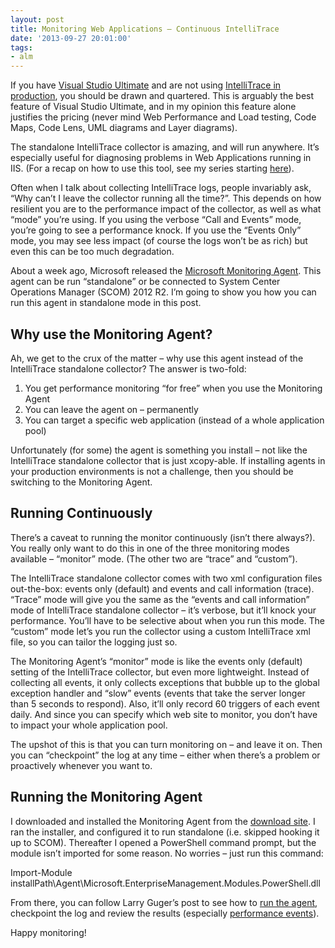 ```yaml
---
layout: post
title: Monitoring Web Applications – Continuous IntelliTrace
date: '2013-09-27 20:01:00'
tags:
- alm
---
```


If you have [Visual Studio Ultimate](http://www.microsoft.com/visualstudio/eng/2013-downloads) and are not using [IntelliTrace in production](http://msdn.microsoft.com/en-us/library/vstudio/hh398365.aspx), you should be drawn and quartered. This is arguably the best feature of Visual Studio Ultimate, and in my opinion this feature alone justifies the pricing (never mind Web Performance and Load testing, Code Maps, Code Lens, UML diagrams and Layer diagrams).

The standalone IntelliTrace collector is amazing, and will run anywhere. It’s especially useful for diagnosing problems in Web Applications running in IIS. (For a recap on how to use this tool, see my series starting [here](http://www.colinsalmcorner.com/2013/06/intellitrace-tips-and-tricks.html)).

Often when I talk about collecting IntelliTrace logs, people invariably ask, “Why can’t I leave the collector running all the time?”. This depends on how resilient you are to the performance impact of the collector, as well as what “mode” you’re using. If you using the verbose “Call and Events” mode, you’re going to see a performance knock. If you use the “Events Only” mode, you may see less impact (of course the logs won’t be as rich) but even this can be too much degradation.

About a week ago, Microsoft released the [Microsoft Monitoring Agent](http://blogs.msdn.com/b/visualstudioalm/archive/2013/09/20/introducing-microsoft-monitoring-agent.aspx). This agent can be run “standalone” or be connected to System Center Operations Manager (SCOM) 2012 R2. I’m going to show you how you can run this agent in standalone mode in this post.

## Why use the Monitoring Agent?

Ah, we get to the crux of the matter – why use this agent instead of the IntelliTrace standalone collector? The answer is two-fold:

1. You get performance monitoring “for free” when you use the Monitoring Agent
2. You can leave the agent on – permanently
3. You can target a specific web application (instead of a whole application pool)

Unfortunately (for some) the agent is something you install – not like the IntelliTrace standalone collector that is just xcopy-able. If installing agents in your production environments is not a challenge, then you should be switching to the Monitoring Agent.

## Running Continuously

There’s a caveat to running the monitor continuously (isn’t there always?). You really only want to do this in one of the three monitoring modes available – “monitor” mode. (The other two are “trace” and “custom”).

The IntelliTrace standalone collector comes with two xml configuration files out-the-box: events only (default) and events and call information (trace). “Trace” mode will give you the same as the “events and call information” mode of IntelliTrace standalone collector – it’s verbose, but it’ll knock your performance. You’ll have to be selective about when you run this mode. The “custom” mode let’s you run the collector using a custom IntelliTrace xml file, so you can tailor the logging just so.

The Monitoring Agent’s “monitor” mode is like the events only (default) setting of the IntelliTrace collector, but even more lightweight. Instead of collecting all events, it only collects exceptions that bubble up to the global exception handler and “slow” events (events that take the server longer than 5 seconds to respond). Also, it’ll only record 60 triggers of each event daily. And since you can specify which web site to monitor, you don’t have to impact your whole application pool.

The upshot of this is that you can turn monitoring on – and leave it on. Then you can “checkpoint” the log at any time – either when there’s a problem or proactively whenever you want to.

## Running the Monitoring Agent

I downloaded and installed the Monitoring Agent from the [download site](http://www.microsoft.com/en-us/download/details.aspx?id=40316). I ran the installer, and configured it to run standalone (i.e. skipped hooking it up to SCOM). Thereafter I opened a PowerShell command prompt, but the module isn’t imported for some reason. No worries – just run this command:

Import-Module installPath\Agent\Microsoft.EnterpriseManagement.Modules.PowerShell.dll

From there, you can follow Larry Guger’s post to see how to [run the agent](http://blogs.msdn.com/b/visualstudioalm/archive/2013/09/20/introducing-microsoft-monitoring-agent.aspx), checkpoint the log and review the results (especially [performance events](http://blogs.msdn.com/b/visualstudioalm/archive/2013/09/20/performance-details-in-intellitrace.aspx)).

Happy monitoring!

